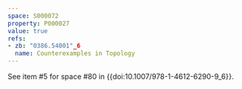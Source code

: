 ```yaml
---
space: S000072
property: P000027
value: true
refs:
- zb: "0386.54001"_6
  name: Counterexamples in Topology
---
```


See item #5 for space #80 in {{doi:10.1007/978-1-4612-6290-9_6}}.
